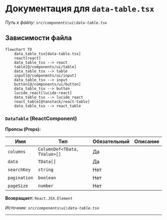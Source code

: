 # Документация для `data-table.tsx`

*Путь к файлу: `src/components\ui\data-table.tsx`*

## Зависимости файла

```mermaid
flowchart TD
    data_table_tsx[data-table.tsx]
    react[react]
    data_table_tsx --> react
    table[@/components/ui/table]
    data_table_tsx --> table
    input[@/components/ui/input]
    data_table_tsx --> input
    button[@/components/ui/button]
    data_table_tsx --> button
    lucide_react[lucide-react]
    data_table_tsx --> lucide_react
    react_table[@tanstack/react-table]
    data_table_tsx --> react_table
```

### `DataTable` (ReactComponent)

**Пропсы (Props):**

| Имя | Тип | Обязательный | Описание |
|---|---|---|---|
| `columns` | `ColumnDef<TData, TValue>[]` | Да |  |
| `data` | `TData[]` | Да |  |
| `searchKey` | `string` | Нет |  |
| `pagination` | `boolean` | Нет |  |
| `pageSize` | `number` | Нет |  |

**Возвращает:** `React.JSX.Element`

*Источник: `src/components\ui\data-table.tsx`*

---
